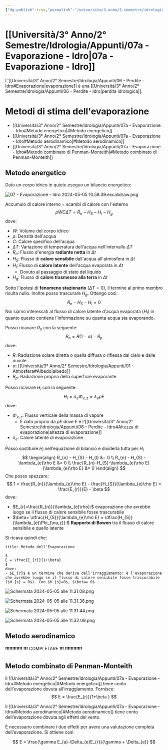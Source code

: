 ```yaml
---
{"dg-publish":true,"permalink":"/universita/3-anno/2-semestre/idrologia/appunti/07a-evaporazione-idro/","tags":["UNI"]}
---
```


# [[Università/3° Anno/2° Semestre/Idrologia/Appunti/07a - Evaporazione - Idro\|07a - Evaporazione - Idro]]

L'[[Università/3° Anno/2° Semestre/Idrologia/Appunti/06 - Perdite - Idro#Evaporazione\|evaporazione]] è una [[Università/3° Anno/2° Semestre/Idrologia/Appunti/06 - Perdite - Idro\|perdita idrologica]].

# Metodi di stima dell'evaporazione

- [[Università/3° Anno/2° Semestre/Idrologia/Appunti/07a - Evaporazione - Idro#Metodo energetico\|#Metodo energetico]]
- [[Università/3° Anno/2° Semestre/Idrologia/Appunti/07a - Evaporazione - Idro#Metodo aerodinamico\|#Metodo aerodinamico]]
- [[Università/3° Anno/2° Semestre/Idrologia/Appunti/07a - Evaporazione - Idro#Metodo combinato di Penman-Monteith\|#Metodo combinato di Penman-Monteith]]

## Metodo energetico

Dato un corpo idrico in quiete eseguo un bilancio energetico:

![07 - Evaporazione - Idro 2024-05-05 10.58.39.excalidraw.png](/img/user/Excalidraw/07%20-%20Evaporazione%20-%20Idro%202024-05-05%2010.58.39.excalidraw.png)


Accumulo di calore interno = scambi di calore con l'esterno
$$
\rho WC\Delta T = R_{n} - H_{S}-H_{l}-H_{g}
$$
dove:
- $W:$ Volume del corpo idrico
- $\rho:$ Densità dell'acqua
- $C:$ Calore specifico dell'acqua
- $\Delta T$: Variazione di temperatura dell'acqua nell'intervallo $\Delta T$
- $R_{n}:$ Flusso d'energia **radiante netta** in $\Delta t$
- $H_{S}:$ Flusso di **calore sensibile** dall'acqua all'atmosfera in $\Delta t$
- $H_{l}:$ Flusso di **calore latente** dell'acqua evaporata in $\Delta t$
	- Dovuto al passaggio di stato del liquido
- $H_{g}:$ Flusso di **calore trasmesso alla terra** in $\Delta t$

Sotto l'ipotesi di **fenomeno stazionario** ($\Delta T= 0$), il termine al primo membro risulta nullo. Inoltre posso trascurare $H_{g}$. Ottengo così:
$$
R_{n} - H_{S} - H_{l} = 0
$$
Noi siamo interessati al flusso di calore latente d'acqua evaporata ($H_{l}$) in quanto questo contiene l'informazione su quanta acqua sta evaporando.

Posso ricavare $R_{n}$ con la seguente:
$$
R_{n} = R(1-\alpha) - R_{p}
$$
dove:
- $R:$ Radiazione solare diretta o quella diffusa o riflessa dal cielo e dalle nuvole
- $\alpha:$ [[Università/3° Anno/2° Semestre/Idrologia/Appunti/01 - Atmosfera#Albedo\|albedo]]
- $R_{p}:$ Radiazione propria della superficie evaporante

Posso ricavare $H_{l}$ con la seguente:
$$
H_{l} = \lambda_{e} \Phi_{\nu,z} = \lambda_{e}\rho E
$$
dove:
- $\Phi_{\nu,z}:$ Flusso verticale della massa di vapore
	- È dato proprio da $\rho E$ dove $E$ è l'[[Università/3° Anno/2° Semestre/Idrologia/Appunti/06 - Perdite - Idro#Altezza di evaporazione\|altezza di evaporazione]]
- $\lambda_{e}:$ Calore latente di evaporazione

Posso sostituire $H_{l}$ nell'equazione di bilancio e dividerla tutta per $H_{l}$
$$
\begin{align}
R_{n} - H_{S} - H_{l} &= 0 \\
R_{n} - H_{S} - \lambda_{e}\rho E &= 0 \\
\frac{R_{n}-H_{S}-\lambda_{e}\rho E}{\lambda_{e}\rho E} &= 0
\end{align}
$$
Che posso spezzare:
$$
1 = \frac{R_{n}}{\lambda_{e}\rho E} - \frac{H_{S}}{\lambda_{e}\rho E} = \frac{E_{r}}{E} - \beta
$$
dove:
- $E_{r}=\frac{R_{n}}{\lambda_{e}\rho}:$ evaporazione che avrebbe luogo se il flusso di calore sensibile fosse trascurabile
- $\beta= \dfrac{H_{S}}{\lambda_{e}\rho E} = \dfrac{H_{S}}{\lambda_{e}\Phi_{\nu,z}}:$ **Rapporto di Bowen** tra il flusso di calore sensibile e quello latente

Si ricava quindi che:

```ad-Teo
title: Metodo dell'Evaporazione

$
E = \frac{E_{r}}{1+\beta}
$
dove:
- $E_{r}$ è un termine che deriva dall'irraggiamento: è l'evaporazione che avrebbe luogo se il flusso di calore sensibile fosse trascurabile ($H_{s} = 0$). Con $H_{s}=0$, $\beta= 0$
```


![Schermata 2024-05-05 alle 11.31.08.png](/img/user/Universit%C3%A0/3%C2%B0%20Anno/2%C2%B0%20Semestre/Idrologia/Appunti/allegati/allegati/Schermata%202024-05-05%20alle%2011.31.08.png)

![Schermata 2024-05-05 alle 11.31.36.png](/img/user/Universit%C3%A0/3%C2%B0%20Anno/2%C2%B0%20Semestre/Idrologia/Appunti/allegati/allegati/Schermata%202024-05-05%20alle%2011.31.36.png)

![Schermata 2024-05-05 alle 11.31.44.png](/img/user/Universit%C3%A0/3%C2%B0%20Anno/2%C2%B0%20Semestre/Idrologia/Appunti/allegati/allegati/Schermata%202024-05-05%20alle%2011.31.44.png)

![Schermata 2024-05-05 alle 11.32.09.png](/img/user/Universit%C3%A0/3%C2%B0%20Anno/2%C2%B0%20Semestre/Idrologia/Appunti/allegati/Schermata%202024-05-05%20alle%2011.32.09.png)

## Metodo aerodinamico

❗❗❗❗❗❗❗❗❗❗❗❗
❗❗❗ COMPLETARE ❗❗❗
❗❗❗❗❗❗❗❗❗❗❗❗

## Metodo combinato di Penman-Monteith

Il [[Università/3° Anno/2° Semestre/Idrologia/Appunti/07a - Evaporazione - Idro#Metodo energetico\|#Metodo energetico]] tiene conto dell'evaporazione dovuta all'irraggiamento.
Fornisce:
$$
E = \frac{E_{r}}{1+\beta }
$$

Il [[Università/3° Anno/2° Semestre/Idrologia/Appunti/07a - Evaporazione - Idro#Metodo aerodinamico\|#Metodo aerodinamico]] tiene conto dell'evaporazione dovuta agli effetti del vento.

È necessario combinare i due effetti per avere una valutazione completa dell'evaporazione. Si ottiene così

$$
E = \frac{\gamma E_{a}-\Delta_{e}E_{r}}{\gamma + \Delta_{e}}
$$
